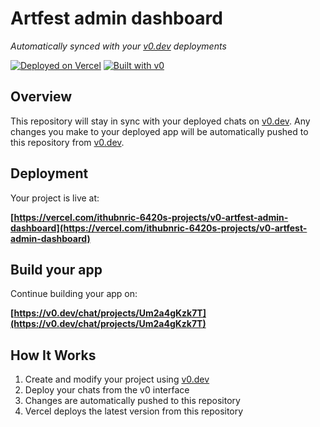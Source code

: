 # Artfest admin dashboard

*Automatically synced with your [v0.dev](https://v0.dev) deployments*

[![Deployed on Vercel](https://img.shields.io/badge/Deployed%20on-Vercel-black?style=for-the-badge&logo=vercel)](https://vercel.com/ithubnric-6420s-projects/v0-artfest-admin-dashboard)
[![Built with v0](https://img.shields.io/badge/Built%20with-v0.dev-black?style=for-the-badge)](https://v0.dev/chat/projects/Um2a4gKzk7T)

## Overview

This repository will stay in sync with your deployed chats on [v0.dev](https://v0.dev).
Any changes you make to your deployed app will be automatically pushed to this repository from [v0.dev](https://v0.dev).

## Deployment

Your project is live at:

**[https://vercel.com/ithubnric-6420s-projects/v0-artfest-admin-dashboard](https://vercel.com/ithubnric-6420s-projects/v0-artfest-admin-dashboard)**

## Build your app

Continue building your app on:

**[https://v0.dev/chat/projects/Um2a4gKzk7T](https://v0.dev/chat/projects/Um2a4gKzk7T)**

## How It Works

1. Create and modify your project using [v0.dev](https://v0.dev)
2. Deploy your chats from the v0 interface
3. Changes are automatically pushed to this repository
4. Vercel deploys the latest version from this repository